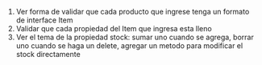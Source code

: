 1. Ver forma de validar que cada producto que ingrese tenga un formato de interface Item
2. Validar que cada propiedad del Item que ingresa esta lleno
3. Ver el tema de la propiedad stock: sumar uno cuando se agrega, borrar uno cuando se haga un delete, agregar un metodo para modificar el stock directamente